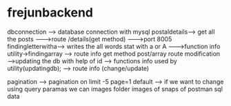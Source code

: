 # frejunbackend
dbconnection --> database connection with mysql
postaldetails--> get all the posts
             --->route /details(get method)
             --->port 8005
findingletterwitha--> writes the all words stat with a or A
       --->function info utility->findingarray
       --> route info get method post/array route
modification -->updating the db with help of id
            --> functions info  used by utility(updatingdb);
            --> route info (change/update)

pagination --> pagination on limit -5 page=1 default
--> if we want to change using query paramas we can
images folder 
images of snaps of postman sql data
